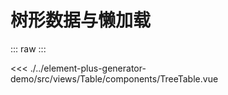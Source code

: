 <script setup>
import TreeTable from './../../../element-plus-generator-demo/src/views/Table/components/TreeTable.vue'
</script>

# 树形数据与懒加载

<div class="code">

::: raw
<TreeTable/>
:::

<<< ./../element-plus-generator-demo/src/views/Table/components/TreeTable.vue

</div>